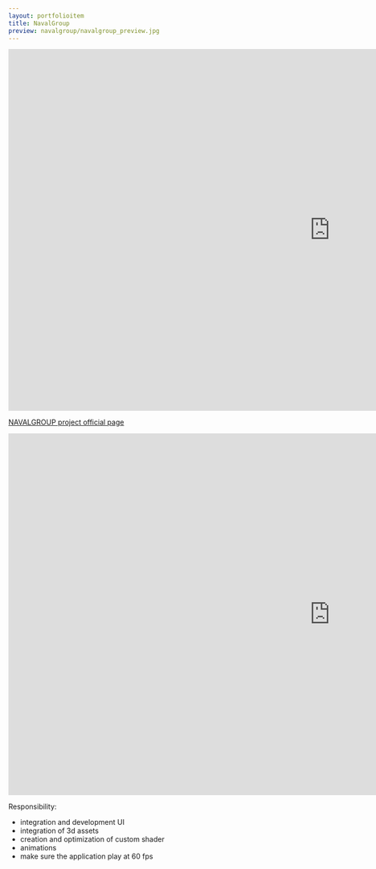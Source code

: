 ```yaml
---
layout: portfolioitem
title: NavalGroup
preview: navalgroup/navalgroup_preview.jpg
---
```

<!--more-->

<iframe width="1280" height="720" src="https://www.youtube.com/embed/n1C_HSzEcZU" frameborder="0" allow="autoplay; encrypted-media" allowfullscreen></iframe>


[NAVALGROUP project official page](http://www.holoforge.io/work/naval-group)

<iframe width="1280" height="720" src="https://www.youtube.com/embed/VFdjVJxJWwE?start=7988" frameborder="0" allow="autoplay; encrypted-media" allowfullscreen></iframe>

Responsibility:

- integration and development UI
- integration of 3d assets
- creation and optimization of custom shader
- animations
- make sure the application play at 60 fps 